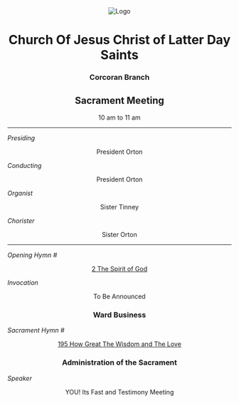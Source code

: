 <div align="center">
  <img src="https://www.churchofjesuschrist.org/imgs/45237557c81a11ed91c8eeeeac1ec8af31f89003/full/%21640%2C/0/default" alt="Logo">
</div>

<div align="center">
  <h1>Church Of Jesus Christ of Latter Day Saints</h1>  
  <h3>Corcoran Branch</h3>  
  <h2>Sacrament Meeting</h2>  
  10 am to 11 am
</div>

---

*Presiding*  
<div align="center">President Orton</div>

*Conducting*  
<div align="center">President Orton</div>

*Organist*  
<div align="center">Sister Tinney</div>

*Chorister*  
<div align="center">Sister Orton</div>

---

*Opening Hymn #*  
<div align="center">
  <a href="https://www.churchofjesuschrist.org/study/manual/hymns/the-spirit-of-god?lang=eng">2 The Spirit of God</a>
</div>

*Invocation*  
<div align="center">To Be Announced</div>

<div align="center">
  <h3>Ward Business</h3>
</div>

*Sacrament Hymn #*  
<div align="center">
  <a href="https://www.churchofjesuschrist.org/study/manual/hymns/how-great-the-wisdom-and-the-love?lang=eng">195 How Great The Wisdom and The Love</a>
</div>

<div align="center">
  <h3>Administration of the Sacrament</h3>
</div>



*Speaker*
<div align="center"> YOU! Its Fast and Testimony Meeting
</div>

<!---

*intermediate Hymn #*  

<div align="center">
  <a href="https://www.churchofjesuschrist.org/study/music/hymns-for-home-and-church/his-eye-is-on-the-sparrow?lang=eng">1005 His Eye is in The Sparrow </a>
</div>



*Speaker*  

<div align="center"> Sister Sorenson
</div>

 <---

*Closing Hymn #*  

<div align="center">
  <a href="https://www.churchofjesuschrist.org/study/manual/hymns/battle-hymn-of-the-republic?lang=eng">50 Battle Hymn of The Republic</a>
</div>


*Benediction*  
<div align="center">To be Announced</div>

---

<div align="center">
  <h2>Announcements:</h2>
</div>


3/22 Stake Conference 

3/22 Leadership Session 3:30pm

3/22 Adult Session 7pm

3/23 General Session 10am

3/23 Spanish Session 12:20

4/5-6 General Conference

4/20 Easter so only sacrement meeting

---

For any questions please contact The Missionaries at (559)231-0649
